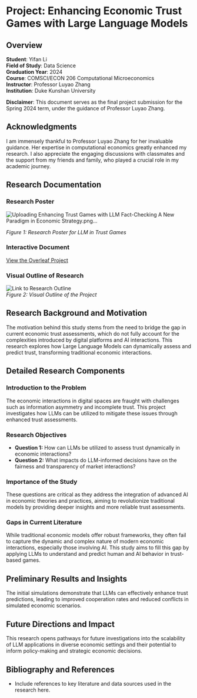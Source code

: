 # Project: Enhancing Economic Trust Games with Large Language Models

## Overview
**Student**: Yifan Li  
**Field of Study**: Data Science  
**Graduation Year**: 2024  
**Course**: COMSCI/ECON 206 Computational Microeconomics  
**Instructor**: Professor Luyao Zhang  
**Institution**: Duke Kunshan University  

**Disclaimer**: This document serves as the final project submission for the Spring 2024 term, under the guidance of Professor Luyao Zhang.

## Acknowledgments
I am immensely thankful to Professor Luyao Zhang for her invaluable guidance. Her expertise in computational economics greatly enhanced my research. I also appreciate the engaging discussions with classmates and the support from my friends and family, who played a crucial role in my academic journey.

## Research Documentation

### Research Poster
![Uploading Enhancing Trust Games with LLM Fact-Checking A New Paradigm in Economic Strategy.png…]()



*Figure 1: Research Poster for LLM in Trust Games*

### Interactive Document
[View the Overleaf Project](https://www.overleaf.com/read/bhykpmdhbvzz#634001)

### Visual Outline of Research
![Link to Research Outline](path_to_research_outline.jpg)  
*Figure 2: Visual Outline of the Project*

## Research Background and Motivation
The motivation behind this study stems from the need to bridge the gap in current economic trust assessments, which do not fully account for the complexities introduced by digital platforms and AI interactions. This research explores how Large Language Models can dynamically assess and predict trust, transforming traditional economic interactions.

## Detailed Research Components

### Introduction to the Problem
The economic interactions in digital spaces are fraught with challenges such as information asymmetry and incomplete trust. This project investigates how LLMs can be utilized to mitigate these issues through enhanced trust assessments.

### Research Objectives
- **Question 1:** How can LLMs be utilized to assess trust dynamically in economic interactions?
- **Question 2:** What impacts do LLM-informed decisions have on the fairness and transparency of market interactions?

### Importance of the Study
These questions are critical as they address the integration of advanced AI in economic theories and practices, aiming to revolutionize traditional models by providing deeper insights and more reliable trust assessments.

### Gaps in Current Literature
While traditional economic models offer robust frameworks, they often fail to capture the dynamic and complex nature of modern economic interactions, especially those involving AI. This study aims to fill this gap by applying LLMs to understand and predict human and AI behavior in trust-based games.

## Preliminary Results and Insights
The initial simulations demonstrate that LLMs can effectively enhance trust predictions, leading to improved cooperation rates and reduced conflicts in simulated economic scenarios.

## Future Directions and Impact
This research opens pathways for future investigations into the scalability of LLM applications in diverse economic settings and their potential to inform policy-making and strategic economic decisions.

## Bibliography and References
- Include references to key literature and data sources used in the research here.


